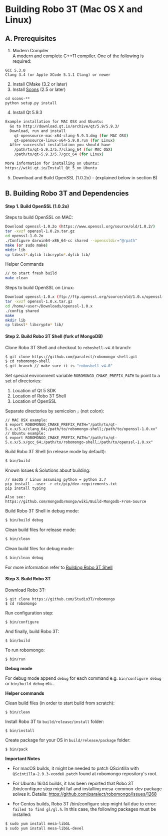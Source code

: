 Building Robo 3T (Mac OS X and Linux)  
==================

A. Prerequisites
-------------

1. Modern Compiler   
A modern and complete C++11 compiler. One of the following is required:  
```
GCC 5.3.0  
Clang 3.4 (or Apple XCode 5.1.1 Clang) or newer  
```

2. Install CMake (3.2 or later)
3. Install [Scons](http://scons.org/tag/releases.html) (2.5 or later) 

```
cd scons-**
python setup.py install
```
   
4. Install Qt 5.9.3

  ```sh
Example installation for MAC OSX and Ubuntu:
    Go to http://download.qt.io/archive/qt/5.9/5.9.3/
    Download, run and install 
      qt-opensource-mac-x64-clang-5.9.3.dmg (for MAC OSX) 
      qt-opensource-linux-x64-5.9.0.run (for Linux)
    After successful installation you should have 
      /path/to/qt-5.9.3/5.7/clang_64 (for MAC OSX)
      /path/to/qt-5.9.3/5.7/gcc_64 (for Linux)

More information for installing on Ubuntu:
https://wiki.qt.io/Install_Qt_5_on_Ubuntu
```

5. Download and Build OpenSSL (1.0.2o) - (explained below in section B)

B. Building Robo 3T and Dependencies
-------------

#### Step 1. Build OpenSSL (1.0.2o)

Steps to build OpenSSL on MAC:

  ```sh
Download openssl-1.0.2o (https://www.openssl.org/source/old/1.0.2/)
tar -xvzf openssl-1.0.2o.tar.gz
cd openssl-1.0.2o
./Configure darwin64-x86_64-cc shared --openssldir="@rpath"
make (or sudo make)
mkdir lib
cp libssl*.dylib libcrypto*.dylib lib/
```
Helper Commands
  ```sh
// to start fresh build
make clean
```

Steps to build OpenSSL on Linux:

  ```sh
Download openssl-1.0.x (ftp://ftp.openssl.org/source/old/1.0.x/openssl-1.0.x.tar.gz)
tar -xvzf openssl-1.0.x.tar.gz
cd /home/<user>/Downloads/openssl-1.0.x
./config shared
make
mkdir lib
cp libssl* libcrypto* lib/
```

#### Step 2. Build Robo 3T Shell (fork of MongoDB)

Clone Robo 3T Shell and checkout to `roboshell-v4.0` branch:

  ```sh
  $ git clone https://github.com/paralect/robomongo-shell.git
  $ cd robomongo-shell
  $ git branch // make sure it is "roboshell-v4.0"
  ```

Set special environment variable `ROBOMONGO_CMAKE_PREFIX_PATH` to point to a set of 
directories:

1. Location of Qt 5 SDK  
2. Location of Robo 3T Shell  
3. Location of OpenSSL  

Separate directories by semicolon `;` (not colon):

    // MAC OSX example:
    $ export ROBOMONGO_CMAKE_PREFIX_PATH="/path/to/qt-5.x.x/5.x/clang_64;/path/to/robomongo-shell;/path/to/openssl-1.0.xx"
    // Ubuntu example:
    $ export ROBOMONGO_CMAKE_PREFIX_PATH="/path/to/qt-5.x.x/5.x/gcc_64;/path/to/robomongo-shell;/path/to/openssl-1.0.xx"


Build Robo 3T Shell (in release mode by default):

  ```sh
  $ bin/build
  ```

Known Issues & Solutions about building: 
```
// macOS / Linux assuming python = python 2.7
pip install --user -r etc/pip/dev-requirements.txt
pip install typing

Also see:
https://github.com/mongodb/mongo/wiki/Build-Mongodb-From-Source
```

Build Robo 3T Shell in debug mode:

  ```sh
  $ bin/build debug
  ```
  
Clean build files for release mode:
  ```sh
  $ bin/clean
  ```

Clean build files for debug mode:
  ```sh
  $ bin/clean debug
  ```
  
For more information refer to [Building Robo 3T Shell](BuildRobo3TShell.md) 

#### Step 3. Build Robo 3T

Download Robo 3T: 

    $ git clone https://github.com/Studio3T/robomongo
    $ cd robomongo

Run configuration step:
    
    $ bin/configure 
    
And finally, build Robo 3T:
    
    $ bin/build 

To run robomongo:

    $ bin/run
    

**Debug mode**

For debug mode append `debug` for each command
e.g. `bin/configure debug` or  `bin/build debug` etc..

**Helper commands**
    
Clean build files (in order to start build from scratch):

    $ bin/clean
    
Install Robo 3T to `build/release/install` folder:

    $ bin/install
    
Create package for your OS in `build/release/package` folder:

    $ bin/pack

**Important Notes**
- For macOS builds, it might be needed to patch QScintilla with `QScintilla-2.9.3-xcode8.patch` found at robomongo repository's root.

- For Ubuntu 16.04 builds, it has been reported that Robo 3T /bin/configure step might fail and installing mesa-common-dev package solves it. Details: https://github.com/paralect/robomongo/issues/1268 

- For Centos builds, Robo 3T /bin/configure step might fail due to error: `failed to find gl/gl.h`. In this case, the following packages must be installed:

```sh
$ sudo yum install mesa-libGL
$ sudo yum install mesa-libGL-devel
  ```

